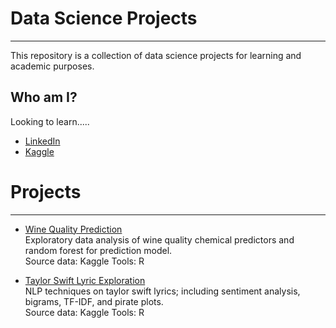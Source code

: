 # Data Science Projects
----------------

This repository is a collection of data science projects for learning and academic purposes.

**Who am I?**
----------------
Looking to learn.....

- [LinkedIn](https://www.linkedin.com/in/jessicaangier)
- [Kaggle](https://www.kaggle.com/jangier)

# Projects
----------------
- [Wine Quality Prediction](https://github.com/jangier/DATA_PROJECTS/blob/master/Kaggle_Wine_Test.md)  
Exploratory data analysis of wine quality chemical predictors and random forest for prediction model.  
Source data: Kaggle
Tools: R

- [Taylor Swift Lyric Exploration](https://www.kaggle.com/jangier/taylor-swift-lyric-exploration)  
NLP techniques on taylor swift lyrics; including sentiment analysis, bigrams, TF-IDF, and pirate plots.  
Source data: Kaggle
Tools: R


